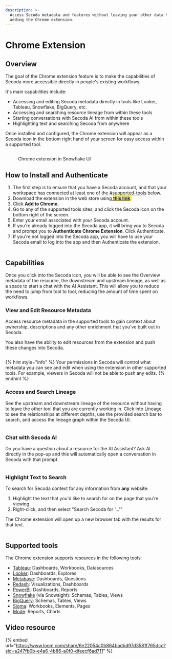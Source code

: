 ```yaml
---
description: >-
  Access Secoda metadata and features without leaving your other data tools by
  adding the Chrome extension.
---
```


# Chrome Extension

## Overview

The goal of the Chrome extension feature is to make the capabilities of Secoda more accessible directly in people's existing workflows.

It's main capabilities include:

* Accessing and editing Secoda metadata directly in tools like Looker, Tableau, Snowflake, BigQuery, etc.
* Accessing and searching resource lineage from within these tools
* Starting conversations with Secoda AI from within these tools
* Highlighting text and searching Secoda from anywhere

Once installed and configured, the Chrome extension will appear as a Secoda icon in the bottom right hand of your screen for easy access within a supported tool.

<figure><img src="https://secoda-public-media-assets.s3.amazonaws.com/c9cd2319-71cf-47f5-bf5a-b5519c504e83.png" alt=""><figcaption><p>Chrome extension in Snowflake UI</p></figcaption></figure>

## How to Install and Authenticate

1. The first step is to ensure that you have a Secoda account, and that your workspace has connected at least one of the [#supported-tools](chrome-extension.md#supported-tools "mention") below.
2. Download the extension in the web store using[ <mark style="color:blue;">**this link**</mark>](https://chrome.google.com/webstore/detail/secoda/akcolkhleaionhppniljgglpeeohkljk)<mark style="color:blue;">.</mark>
3. Click **Add to Chrome.**
4. Go to any of the supported tools sites, and click the Secoda icon on the bottom right of the screen.
5. Enter your email associated with your Secoda account.
6. If you're already logged into the Secoda app, it will bring you to Secoda and prompt you to **Authenticate Chrome Extension**. Click Authenticate.
7. If you're not logged into the Secoda app, you will have to use your Secoda email to log into the app and then Authenticate the extension.

<figure><img src="https://secoda-public-media-assets.s3.amazonaws.com/551ce12b-88d8-4dae-a450-d628d3cc0c2c.png" alt=""><figcaption></figcaption></figure>

## Capabilities

Once you click into the Secoda icon, you will be able to see the Overview metadata of the resource, the downstream and upstream lineage, as well as a space to start a chat with the AI Assistant. This will allow you to reduce the need to jump from tool to tool, reducing the amount of time spent on workflows.

### View and Edit Resource Metadata

Access resource metadata in the supported tools to gain context about ownership, descriptions and any other enrichment that you've built out in Secoda.

You also have the ability to edit resources from the extension and push these changes into Secoda.

<div align="left">

<figure><img src="https://secoda-public-media-assets.s3.amazonaws.com/80a69395-a7fe-437c-8be9-76e32f22a8f5.png" alt=""><figcaption></figcaption></figure>

</div>

{% hint style="info" %}
Your permissions in Secoda will control what metadata you can see and edit when using the extension in other supported tools. For example, viewers in Secoda will not be able to push any edits.
{% endhint %}

### Access and Search Lineage

See the upstream and downstream lineage of the resource without having to leave the other tool that you are currently working in. Click into Lineage to see the relationships at different depths, use the provided search bar to search, and access the lineage graph within the Secoda UI.

<div align="left">

<figure><img src="https://secoda-public-media-assets.s3.amazonaws.com/1b66daa8-5db4-404c-be3b-d097ed9fc61f.png" alt=""><figcaption></figcaption></figure>

</div>

### Chat with Secoda AI

Do you have a question about a resource for the AI Assistant? Ask AI directly in the pop-up and this will automatically open a conversation in Secoda with that prompt.

<div align="left">

<figure><img src="https://secoda-public-media-assets.s3.amazonaws.com/13141863-01ff-4aeb-b829-6e4d827f082c.png" alt=""><figcaption></figcaption></figure>

</div>

### Highlight Text to Search

To search for Secoda context for any information from **any** website:

1. Highlight the text that you'd like to search for on the page that you're viewing
2. Right-click, and then select "Search Secoda for '...'"

The Chrome extension will open up a new browser tab with the results for that text.

<figure><img src="https://secoda-public-media-assets.s3.amazonaws.com/bde0dd82-92aa-4896-9776-1017e7f00446.png" alt=""><figcaption></figcaption></figure>

## Supported tools

The Chrome extension supports resources in the following tools:

* [Tableau](../integrations/data-visualization-tools/tableau-integration/): Dashboards, Workbooks, Datasources
* [Looker](../integrations/data-visualization-tools/looker-integration/): Dashboards, Explores
* [Metabase](../integrations/data-visualization-tools/metabase/): Dashboards, Questions
* [Redash](../integrations/data-visualization-tools/redash/): Visualizations, Dashboards
* [PowerBI](../integrations/data-visualization-tools/power-bi/): Dashboards, Reports
* [Snowflake](../integrations/data-warehouses/snowflake-integration/) (via Snowsight): Schemas, Tables, Views
* [BigQuery](../integrations/data-warehouses/bigquery-integration/): Schemas, Tables, Views
* [Sigma](../integrations/data-visualization-tools/sigma-integration/): Workbooks, Elements, Pages
* [Mode](../integrations/data-visualization-tools/mode/): Reports, Charts

## Video resource

{% embed url="https://www.loom.com/share/6e22054c0b864badbd97d3581f765dcc?sid=a247fb0b-e4a6-4b86-a0f0-dfeecf6ad711" %}
